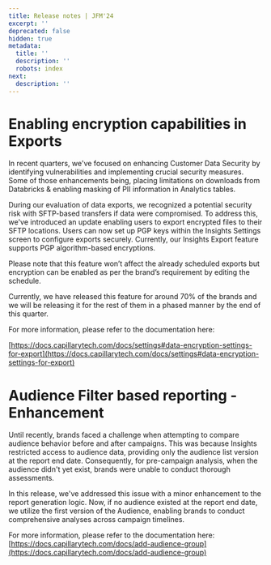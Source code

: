 ```yaml
---
title: Release notes | JFM'24
excerpt: ''
deprecated: false
hidden: true
metadata:
  title: ''
  description: ''
  robots: index
next:
  description: ''
---
```

# Enabling encryption capabilities in Exports

In recent quarters, we've focused on enhancing Customer Data Security by identifying vulnerabilities and implementing crucial security measures. Some of those enhancements being, placing limitations on downloads from Databricks & enabling masking of PII information in Analytics tables.

During our evaluation of data exports, we recognized a potential security risk with SFTP-based transfers if data were compromised. To address this, we've introduced an update enabling users to export encrypted files to their SFTP locations. Users can now set up PGP keys within the Insights Settings screen to configure exports securely. Currently, our Insights Export feature supports PGP algorithm-based encryptions.

Please note that this feature won’t affect the already scheduled exports but encryption can be enabled as per the brand’s requirement by editing the schedule.

Currently, we have released this feature for around 70% of the brands and we will be releasing it for the rest of them in a phased manner by the end of this quarter.

For more information, please refer to the documentation here:

[https://docs.capillarytech.com/docs/settings#data-encryption-settings-for-export](https://docs.capillarytech.com/docs/settings#data-encryption-settings-for-export)

# Audience Filter based reporting - Enhancement

Until recently, brands faced a challenge when attempting to compare audience behavior before and after campaigns. This was because Insights restricted access to audience data, providing only the audience list version at the report end date. Consequently, for pre-campaign analysis, when the audience didn't yet exist, brands were unable to conduct thorough assessments.

In this release, we've addressed this issue with a minor enhancement to the report generation logic. Now, if no audience existed at the report end date, we utilize the first version of the Audience, enabling brands to conduct comprehensive analyses across campaign timelines.

For more information, please refer to the documentation here: [https://docs.capillarytech.com/docs/add-audience-group](https://docs.capillarytech.com/docs/add-audience-group)
